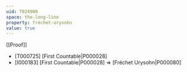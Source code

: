```yaml
---
uid: T024900
space: the-long-line
property: fréchet-urysohn
value: true
---
```

[[Proof]]

* [T000725] [First Countable|P000028]
* [I000183] [First Countable|P000028] => [Fréchet Urysohn|P000080]

